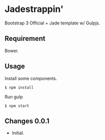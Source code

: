 # Jadestrappin'

Bootstrap 3 Official + Jade template w/ Gulpjs.

## Requirement

Bower.

## Usage

Install some components.

	$ npm install

Run gulp

	$ npm start

## Changes 0.0.1

* Initial.